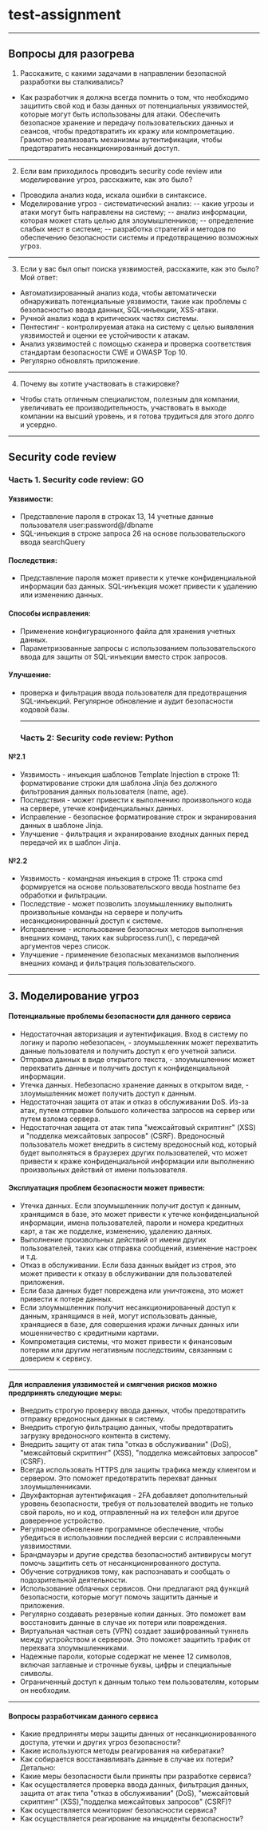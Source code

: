 # test-assignment

---

## Вопросы для разогрева

1. Расскажите, с какими задачами в направлении безопасной разработки вы сталкивались?

- Как разработчик я должна всегда помнить о том, что необходимо защитить свой код и базы данных от потенциальных уязвимостей, которые могут быть использованы для атаки. Обеспечить безопасное хранение и передачу пользовательских данных и сеансов, чтобы предотвратить их кражу или компрометацию. Грамотно реализовать механизмы аутентификации, чтобы предотвратить несанкционированный доступ.

---

2. Если вам приходилось проводить security code review или моделирование угроз, расскажите, как это было?

- Проводила анализ кода, искала ошибки в синтаксисе.
- Моделирование угроз - систематический анализ:
  -- какие угрозы и атаки могут быть направлены на систему;
  -- анализ информации, которая может стать целью для злоумышленников;
  -- определение слабых мест в системе;
  -- разработка стратегий и методов по обеспечению безопасности системы и предотвращению возможных угроз.

---

3. Если у вас был опыт поиска уязвимостей, расскажите, как это было?
   Мой ответ:

- Автоматизированный анализ кода, чтобы автоматически обнаруживать потенциальные уязвимости, такие как проблемы с безопасностью ввода данных, SQL-инъекции, XSS-атаки.
- Ручной анализ кода в критических частях системы.
- Пентестинг - контролируемая атака на систему с целью выявления уязвимостей и оценки ее устойчивости к атакам.
- Анализ уязвимостей с помощью сканера и проверка соответствия стандартам безопасности CWE и OWASP Top 10.
- Регулярно обновлять приложение.

---

4. Почему вы хотите участвовать в стажировке?

- Чтобы стать отличным специалистом, полезным для компании, увеличивать ее производительность, участвовать в выходе компании на высший уровень, и я готова трудиться для этого долго и усердно.

---

## Security code review

### Часть 1. Security code review: GO

#### Уязвимости:

- Представление пароля в строках 13, 14 учетные данные пользователя user:password@/dbname
- SQL-инъекция в строке запроса 26 на основе пользовательского ввода searchQuery

#### Последствия:

- Представление пароля может привести к утечке конфиденциальной информации баз данных. SQL-инъекция может привести к удалению или изменению данных.

#### Способы исправления:

- Применение конфигурационного файла для хранения учетных данных.
- Параметризованные запросы с использованием пользовательского ввода для защиты от SQL-инъекции вместо строк запросов.

#### Улучшение:

- проверка и фильтрация ввода пользователя для предотвращения SQL-инъекций. Регулярное обновление и аудит безопасности кодовой базы.

  ***

  ### Часть 2: Security code review: Python

#### №2.1

- Уязвимость - инъекция шаблонов Template Injection в строке 11: форматирование строки для шаблона Jinja без должного фильтрования данных пользователя (name, age).
- Последствия - может привести к выполнению произвольного кода на сервере, утечке конфиденциальных данных.
- Исправление - безопасное форматирование строк и экранирования данных в шаблоне Jinja.
- Улучшение - фильтрация и экранирование входных данных перед передачей их в шаблон Jinja.

#### №2.2

- Уязвимость - командная инъекция в строке 11: строка cmd формируется на основе пользовательского ввода hostname без обработки и фильтрации.
- Последствие - может позволить злоумышленнику выполнить произвольные команды на сервере и получить несанкционированный доступ к системе.
- Исправление - использование безопасных методов выполнения внешних команд, таких как subprocess.run(), с передачей аргументов через список.
- Улучшение - применение безопасных механизмов выполнения внешних команд и фильтрация пользовательского.

---

## 3. Моделированиe угроз

#### Потенциальные проблемы безопасности для данного сервиса

- Недостаточная авторизация и аутентификация. Вход в систему по логину и паролю небезопасен, - злоумышленник может перехватить данные пользователя и получить доступ к его учетной записи.
- Отправка данных в виде открытого текста, - злоумышленник может перехватить данные и получить доступ к конфиденциальной информации.
- Утечка данных. Небезопасно хранение данных в открытом виде, - злоумышленник может получить доступ к данным.
- Недостаточная защита от атак и отказ в обслуживании DoS. Из-за атак, путем отправки большого количества запросов на сервер или путем взлома сервера.
- Недостаточная защита от атак типа "межсайтовый скриптинг" (XSS) и "подделка межсайтовых запросов" (CSRF). Вредоносный пользователь может внедрить в систему вредоносный код, который будет выполняться в браузерех других пользователей, что может привести к краже конфиденциальной информации или выполнению произвольных действий от имени пользователя.

#### Эксплуатация проблем безопасности может привести:

- Утечка данных. Если злоумышленник получит доступ к данным, хранящимся в базе, это может привести к утечке конфиденциальной информации, имена пользователей, пароли и номера кредитных карт, а так же подделке, изменению, удалению данных.
- Выполнение произвольных действий от имени других пользователей, таких как отправка сообщений, изменение настроек и т.д.
- Отказ в обслуживании. Если база данных выйдет из строя, это может привести к отказу в обслуживании для пользователей приложения.
- Если база данных будет повреждена или уничтожена, это может привести к потере данных.
- Если злоумышленник получит несанкционированный доступ к данным, хранящимся в ней, могут использовать данные, хранящиеся в базе, для совершения кражи личных данных или мошенничество с кредитными картами.
- Компрометация системы, что может привести к финансовым потерям или другим негативным последствиям, связанным с доверием к сервису.

---

#### Для исправления уязвимостей и смягчения рисков можно предпринять следующие меры:

- Внедрить строгую проверку ввода данных, чтобы предотвратить отправку вредоносных данных в систему.
- Внедрить строгую фильтрацию данных, чтобы предотвратить загрузку вредоносного контента в систему.
- Внедрить защиту от атак типа "отказ в обслуживании" (DoS), "межсайтовый скриптинг" (XSS), "подделка межсайтовых запросов" (CSRF).
- Всегда использовать HTTPS для защиты трафика между клиентом и сервером. Это поможет предотвратить перехват данных злоумышленниками.
- Двухфакторная аутентификация - 2FA добавляет дополнительный уровень безопасности, требуя от пользователей вводить не только свой пароль, но и код, отправленный на их телефон или другое доверенное устройство.
- Регулярное обновление программное обеспечение, чтобы убедиться в использовнии последней версии с исправленными уязвимостями.
- Брандмауэры и другие средства безопасностиб антивирусы могут помочь защитить сеть от несанкционированного доступа.
- Обучение сотрудников тому, как распознавать и сообщать о подозрительной деятельности.
- Использование облачных сервисов. Они предлагают ряд функций безопасности, которые могут помочь защитить данные и приложения.
- Регулярно создавать резервные копии данных. Это поможет вам восстановить данные в случае их потери или повреждения.
- Виртуальная частная сеть (VPN) создает зашифрованный туннель между устройством и сервером. Это поможет защитить трафик от перехвата злоумышленниками.
- Надежные пароли, которые содержат не менее 12 символов, включая заглавные и строчные буквы, цифры и специальные символы.
- Ограниченный доступ к данным только тем пользователям, которым он необходим.

---

#### Вопросы разработчикам данного сервиса

- Какие предприняты меры защиты данных от несанкционированного доступа, утечки и других угроз безопасности?
- Какие используются методы реагирования на кибератаки?
- Как собирается восстанавливать данные в случае их потери?
  Детально:
- Какие меры безопасности были приняты при разработке сервиса?
- Как осуществляется проверка ввода данных, фильтрация данных, защита от атак типа "отказ в обслуживании" (DoS), "межсайтовый скриптинг" (XSS),"подделка межсайтовых запросов" (CSRF)?
- Как осуществляется мониторинг безопасности сервиса?
- Как осуществляется реагирование на инциденты безопасности?
